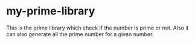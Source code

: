 # my-prime-library
This is the prime library which check if the number is prime or not. Also it can also generate all the prime number for a given number.
